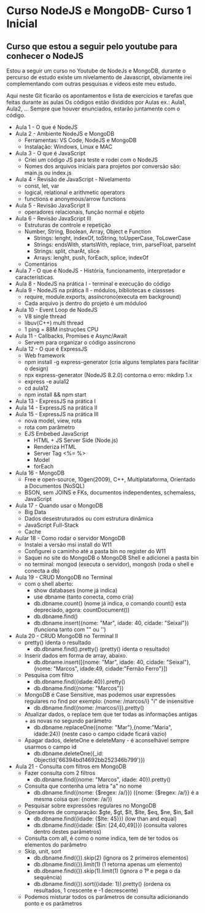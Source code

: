 # Curso NodeJS e MongoDB- Curso 1 Inicial


## Curso que estou a seguir pelo youtube para conhecer o NodeJS

Estou a seguir um curso no Youtube de NodeJs e MongoDB, durante o percurso de estudo existe um nivelamento de Javascript, obviamente irei complementando com outras pesquisas e vídeos este meu estudo.

Aqui neste Git ficarão os apontamentos e lista de exercícios e tarefas que feitas durante as aulas
Os códigos estão divididos por Aulas ex.: Aula1, Aula2, ...
Sempre que houver enunciados, estarão juntamente com o código.

- Aula 1 - O que é NodeJS
- Aula 2 - Ambiente NodeJS e MongoDB
    - Ferramentas: VS Code, NodeJS e MongoDB
    - Instalação: Windows, Linux e MAC
- Aula 3 - O que é JavaScript
    - Criei um código JS para teste e rodei com o NodeJS
    - Nomes dos arquivos iniciais para projetos por conversão são: main.js ou index.js
- Aula 4 - Revisão de JavaScript - Nivelamento
    - const, let, var
    - logical, relational e arithmetic operators
    - functions e anonymous/arrow functions
- Aula 5 - Revisão JavaScript II
    - operadores relacionais, função normal e objeto
- Aula 6 - Revisão JavaScript III
    - Estruturas de controle e repetição
    - Number, String, Boolean, Array, Object e Function
        - Strings: lenght, indexOf, toString, toUpperCase, ToLowerCase
        - Strings: endsWith, startsWith, replace, trim, parseFloat, parseInt
        - Strings: split, charAt, slice
        - Arrays: lenght, push, forEach, splice, indexOf
    - Comentários
- Aula 7 - O que é NodeJS - História, funcionamento, interpretador e características.
- Aula 8 -  NodeJS na prática I - terminal e execução do código
- Aula 9 -  NodeJS na prática II - módulos, bibliotecas e classses
    - require, module.exports, assíncrono(executa em background)
    - Cada arquivo js dentro do projeto é um móduloó
- Aula 10 - Event Loop de NodeJS
    - V8 single thread
    - libuv(C++) multi thread
    - 1 ping = 88M instruções CPU
- Aula 11 - Callbacks, Promises e Async/Await
    - Servem para organizar o código assíncrono
- Aula 12 - O que é ExpressJS
    - Web framework
    - npm install -g express-generator (cria alguns templates para facilitar o design)
    - npx express-generator (NodeJS 8.2.0) contorna o erro: mkdirp 1.x
    - express -e aula12
    - cd aula12
    - npm install && npm start
- Aula 13 - ExpressJS na prática I
- Aula 14 - ExpressJS na prática II
- Aula 15 - ExpressJS na prática III
    - nova model, view, rota
    - rota com parâmetro
    - EJS Embebed JavaScript
        - HTML + JS Server Side (Node.js)
        - Renderiza HTML
        - Server Tag <%= %>
        - Model
        - forEach
- Aula 16 - MongoDB
    - Free e open-source, 10gen(2009), C++, Multiplataforma, Orientado a Documentos (NoSQL)
    - BSON, sem JOINS e FKs, documentos independentes, schemaless, JavaScript
- Aula 17 - Quando usar o MongoDB
    - Big Data
    - Dados desestruturados ou com estrutura dinâmica
    - JavaScript Full-Stack
    - Cache
- Aular 18 - Como rodar o servidor MongoDB
    - Instalei a versão msi install do W11
    - Configurei o caminho até a pasta bin no register do W11
    - Saquei no site do MongoDB o MongoDB Shell e adicionei a pasta bin
    - no terminal: mongod (executa o servidor), mongosh (roda o shell e conecta a db)
- Aula 19 - CRUD MongoDB no Terminal
    - com o shell aberto:
        - show databases (nome já indica)
        - use dbname (tanto conecta, como cria)
        - db.dbname.count() (nome já indica, o comando count() esta depreciado, agora: countDocument())
        - db.dbname.find()
        - db.dbname.insert({nome: "Mar", idade: 40, cidade: "Seixal"}) (funciona tanto com "" ou '')
- Aula 20 -  CRUD MongoDB no Terminal II
    - pretty() identa o resultado
        - db.dbname.find().pretty() (pretty() identa o resultado)
    - Inserir dados em forma de array, abaixo.
        - db.dbname.insert([{nome: "Mar", idade: 40, cidade: "Seixal"},{nome: "Marcos", idade:49, cidade:"Fernão Ferro"}])
    - Pesquisa com filtro
        - db.dbname.find({idade:40}).pretty()
        - db.dbname.find({nome: "Marcos"})
    -  MongoDB é Case Sensitive, mas podemos usar expressões regulares no find por exemplo: {nome: /marcos/i} "i" de insensitive
        -  db.dbname.find({nome: /marcos/i}).pretty()
    - Atualizar dados, o replace tem que ter todas as informações antigas + as novas no segundo parâmetro
        - db.dbname.replaceOne({nome: "Mar"},{nome:"Maria", idade:24}) (neste caso o campo cidade ficará vazio)
    - Apagar dados, deleteOne e deleteMany - é aconselhável sempre usarmos o campo id
        - db.dbname.deleteOne({_id: ObjectId('66394bd14692bb252346b799')})
- Aula 21 - Consulta com filtros em MongoDB
    - Fazer consulta com 2 filtros
        - db.dbname.find({nome: "Marcos", idade: 40}).pretty()
    - Consulta que contenha uma letra "a" no nome
        - db.dbname.find({nome: {$regex: /a/}}) ({nome: {$regex: /a/}} é a mesma coisa que: {nome: /a/})
    - Pesquisar sobre expressões regulares no MongoDB
    - Operadores de comparação: $gte, $gt, $lt, $lte, $eq, $ne, $in, $all
        - db.dbname.find({idade: {$lte: 45}}) (low than and equal)
        - db.dbname.find({idade: {$in: [24,40,49]}}) (consulta valores dentro destes parâmetros)
    - Consulta com all, é como o nome indica, tem de ter todos os elementos do parâmetro
    - Skip, unit, sort
        - db.dbname.find({}).skip(2) (ignora os 2 primeiros elementos)
        - db.dbname.find({}).limit(1) (1 retorna apenas um elemento)
        - db.dbname.find({}).skip(1).limit(1) (ignora o 1º e pega o da sequência)
        - db.dbname.find({}).sort({idade: 1}).pretty() (ordena os resultados, 1 crescente e -1 decrescente)
    - Podemos misturar todos os parâmetros de consulta adicionando ponto e os parâmetros


